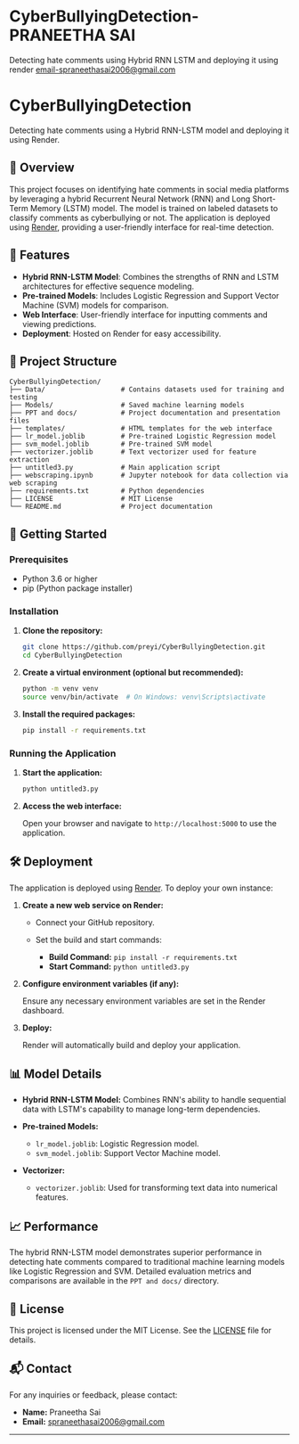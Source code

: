 # CyberBullyingDetection-PRANEETHA SAI
Detecting hate comments using Hybrid RNN LSTM and deploying it using render
email-spraneethasai2006@gmail.com


# CyberBullyingDetection

Detecting hate comments using a Hybrid RNN-LSTM model and deploying it using Render.

## 📌 Overview

This project focuses on identifying hate comments in social media platforms by leveraging a hybrid Recurrent Neural Network (RNN) and Long Short-Term Memory (LSTM) model. The model is trained on labeled datasets to classify comments as cyberbullying or not. The application is deployed using [Render](https://render.com/), providing a user-friendly interface for real-time detection.

## 🧠 Features

* **Hybrid RNN-LSTM Model**: Combines the strengths of RNN and LSTM architectures for effective sequence modeling.
* **Pre-trained Models**: Includes Logistic Regression and Support Vector Machine (SVM) models for comparison.
* **Web Interface**: User-friendly interface for inputting comments and viewing predictions.
* **Deployment**: Hosted on Render for easy accessibility.

## 📁 Project Structure

```
CyberBullyingDetection/
├── Data/                   # Contains datasets used for training and testing
├── Models/                 # Saved machine learning models
├── PPT and docs/           # Project documentation and presentation files
├── templates/              # HTML templates for the web interface
├── lr_model.joblib         # Pre-trained Logistic Regression model
├── svm_model.joblib        # Pre-trained SVM model
├── vectorizer.joblib       # Text vectorizer used for feature extraction
├── untitled3.py            # Main application script
├── webscraping.ipynb       # Jupyter notebook for data collection via web scraping
├── requirements.txt        # Python dependencies
├── LICENSE                 # MIT License
└── README.md               # Project documentation
```

## 🚀 Getting Started

### Prerequisites

* Python 3.6 or higher
* pip (Python package installer)

### Installation

1. **Clone the repository:**

   ```bash
   git clone https://github.com/preyi/CyberBullyingDetection.git
   cd CyberBullyingDetection
   ```

2. **Create a virtual environment (optional but recommended):**

   ```bash
   python -m venv venv
   source venv/bin/activate  # On Windows: venv\Scripts\activate
   ```

3. **Install the required packages:**

   ```bash
   pip install -r requirements.txt
   ```

### Running the Application

1. **Start the application:**

   ```bash
   python untitled3.py
   ```

2. **Access the web interface:**

   Open your browser and navigate to `http://localhost:5000` to use the application.

## 🛠️ Deployment

The application is deployed using [Render](https://render.com/). To deploy your own instance:

1. **Create a new web service on Render:**

   * Connect your GitHub repository.
   * Set the build and start commands:

     * **Build Command:** `pip install -r requirements.txt`
     * **Start Command:** `python untitled3.py`

2. **Configure environment variables (if any):**

   Ensure any necessary environment variables are set in the Render dashboard.

3. **Deploy:**

   Render will automatically build and deploy your application.

## 📊 Model Details

* **Hybrid RNN-LSTM Model:** Combines RNN's ability to handle sequential data with LSTM's capability to manage long-term dependencies.
* **Pre-trained Models:**

  * `lr_model.joblib`: Logistic Regression model.
  * `svm_model.joblib`: Support Vector Machine model.
* **Vectorizer:**

  * `vectorizer.joblib`: Used for transforming text data into numerical features.

## 📈 Performance

The hybrid RNN-LSTM model demonstrates superior performance in detecting hate comments compared to traditional machine learning models like Logistic Regression and SVM. Detailed evaluation metrics and comparisons are available in the `PPT and docs/` directory.

## 📄 License

This project is licensed under the MIT License. See the [LICENSE](LICENSE) file for details.

## 📬 Contact

For any inquiries or feedback, please contact:

* **Name:** Praneetha Sai
* **Email:** [spraneethasai2006@gmail.com](mailto:spraneethasai2006@gmail.com)

---
